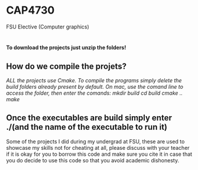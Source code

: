 # CAP4730
FSU Elective (Computer graphics)
#
 **To download the projects just unzip the folders!**
 
 ## How do we compile the projets? 
 
 *ALL the projects use Cmake. To compile the programs simply delete the build folders already present by default. On mac, use the comand line to access the folder, then enter the comands:
 mkdir build
 cd build
 cmake ..
 make*
 ## Once the executables are build simply enter ./(and the name of the executable to run it)
 
Some of the projects I did during my undergrad at FSU, these are used to showcase my skills not for cheating at all, please discuss with your teacher if it is okay for you to borrow this code and make sure you cite it in case that you do decide to use this code so that you avoid academic dishonesty.
